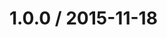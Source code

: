 <!--remark setext-->

<!--lint disable no-multiple-toplevel-headings-->

1.0.0 / 2015-11-18
==================
